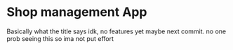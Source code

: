 # Shop management App
Basically what the title says idk, no features yet maybe next commit. no one prob seeing this so ima not put effort